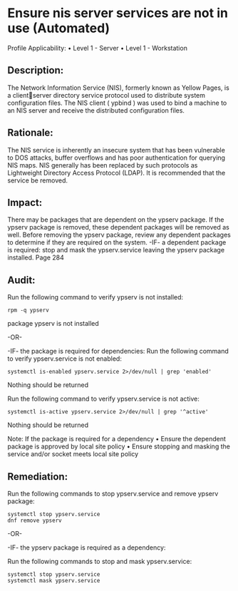 # Ensure nis server services are not in use (Automated)
Profile Applicability:
• Level 1 - Server
• Level 1 - Workstation

## Description:
The Network Information Service (NIS), formerly known as Yellow Pages, is a clientserver directory service protocol used to distribute system configuration files. The NIS 
client ( ypbind ) was used to bind a machine to an NIS server and receive the 
distributed configuration files.

## Rationale:
The NIS service is inherently an insecure system that has been vulnerable to DOS 
attacks, buffer overflows and has poor authentication for querying NIS maps. NIS 
generally has been replaced by such protocols as Lightweight Directory Access 
Protocol (LDAP). It is recommended that the service be removed.

## Impact:
There may be packages that are dependent on the ypserv package. If the ypserv
package is removed, these dependent packages will be removed as well. Before 
removing the ypserv package, review any dependent packages to determine if they are 
required on the system.
-IF- a dependent package is required: stop and mask the ypserv.service leaving the 
ypserv package installed.
Page 284

## Audit:
Run the following command to verify ypserv is not installed:

`rpm -q ypserv`

package ypserv is not installed

-OR-

-IF- the package is required for dependencies:
Run the following command to verify ypserv.service is not enabled:

`systemctl is-enabled ypserv.service 2>/dev/null | grep 'enabled'`

Nothing should be returned

Run the following command to verify ypserv.service is not active:

`systemctl is-active ypserv.service 2>/dev/null | grep '^active'`

Nothing should be returned

Note: If the package is required for a dependency
• Ensure the dependent package is approved by local site policy
• Ensure stopping and masking the service and/or socket meets local site policy

## Remediation:
Run the following commands to stop ypserv.service and remove ypserv package:
```
systemctl stop ypserv.service
dnf remove ypserv
```
-OR-

-IF- the ypserv package is required as a dependency:

Run the following commands to stop and mask ypserv.service:
```
systemctl stop ypserv.service
systemctl mask ypserv.service
```
